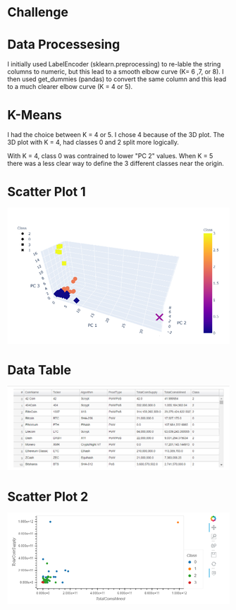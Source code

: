 # Challenge

# Data Processesing
I initially used LabelEncoder (sklearn.preprocessing) to re-lable the string columns to numeric, but this lead to a smooth elbow curve (K= 6 ,7, or 8). I then used get_dummies (pandas) to convert the same column and this lead to a much clearer elbow curve (K = 4 or 5).

# K-Means
I had the choice between K = 4 or 5. I chose 4 because of the 3D plot. The 3D plot with K = 4, had classes 0 and 2 split more logically.

With K = 4, class 0 was contrained to lower "PC 2" values. When K = 5 there was a less clear way to define the 3 different classes near the origin. 

# Scatter Plot 1
![3D Scatter Plot](https://github.com/Calistic/Cryptocurrencies/blob/master/pics/3d.PNG)

# Data Table
![Table](https://github.com/Calistic/Cryptocurrencies/blob/master/pics/table.PNG)

# Scatter Plot 2
![2D Scatter Plot](https://github.com/Calistic/Cryptocurrencies/blob/master/pics/2d.PNG)